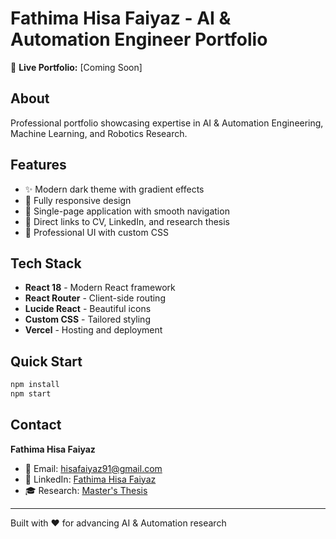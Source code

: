 # Fathima Hisa Faiyaz - AI & Automation Engineer Portfolio

🚀 **Live Portfolio:** [Coming Soon]

## About
Professional portfolio showcasing expertise in AI & Automation Engineering, Machine Learning, and Robotics Research.

## Features
- ✨ Modern dark theme with gradient effects
- 📱 Fully responsive design
- 🎯 Single-page application with smooth navigation
- 🔗 Direct links to CV, LinkedIn, and research thesis
- 🎨 Professional UI with custom CSS

## Tech Stack
- **React 18** - Modern React framework
- **React Router** - Client-side routing
- **Lucide React** - Beautiful icons
- **Custom CSS** - Tailored styling
- **Vercel** - Hosting and deployment

## Quick Start
```bash
npm install
npm start
```

## Contact
**Fathima Hisa Faiyaz**
- 📧 Email: hisafaiyaz91@gmail.com
- 💼 LinkedIn: [Fathima Hisa Faiyaz](https://www.linkedin.com/in/fathima-hisa-faiyaz-b12aba239/)
- 🎓 Research: [Master's Thesis](http://hv.diva-portal.org/smash/record.jsf?pid=diva2:1886498)

---
Built with ❤️ for advancing AI & Automation research